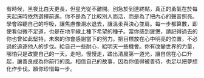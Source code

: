有時候，黑夜比白天更長，但星光從不離開。別急於到達終點，真正的勇氣在於每天起床時依然選擇前進。你不是為了比較別人而活，而是為了把內心的聲音照亮。學會聆聽自己的呼吸，讓焦慮像潮水退去，讓溫柔與決心並肩。每一步都算數，即使看似微不足道，也是在地平線上種下希望的種子。當你感到疲憊，請記得過去的你也曾如此堅持，未來的你會感謝當下的努力。把目標放在心中明亮的位置，不必過於追逐他人的步伐。給自己一些耐心，給明天一些機會。你有改變世界的力量，哪怕只是改變自己的一天。走吧，慢慢走，踏出清晨第一道光，讓自信在心口升起，讓善良成為你前行的風。相信自己的故事，因為你值得被善待，也足以把夢想化作步伐。願你珍惜每一步。